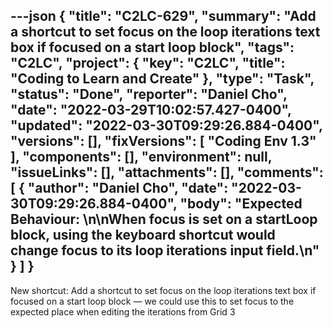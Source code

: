 ---json
{
  "title": "C2LC-629",
  "summary": "Add a shortcut to set focus on the loop iterations text box if focused on a start loop block",
  "tags": "C2LC",
  "project": {
    "key": "C2LC",
    "title": "Coding to Learn and Create"
  },
  "type": "Task",
  "status": "Done",
  "reporter": "Daniel Cho",
  "date": "2022-03-29T10:02:57.427-0400",
  "updated": "2022-03-30T09:29:26.884-0400",
  "versions": [],
  "fixVersions": [
    "Coding Env 1.3"
  ],
  "components": [],
  "environment": null,
  "issueLinks": [],
  "attachments": [],
  "comments": [
    {
      "author": "Daniel Cho",
      "date": "2022-03-30T09:29:26.884-0400",
      "body": "Expected Behaviour:&#x20;\n\nWhen focus is set on a startLoop block, using the keyboard shortcut would change focus to its loop iterations input field.\n"
    }
  ]
}
---
New shortcut: Add a shortcut to set focus on the loop iterations text box if focused on a start loop block — we could use this to set focus to the expected place when editing the iterations from Grid 3

        